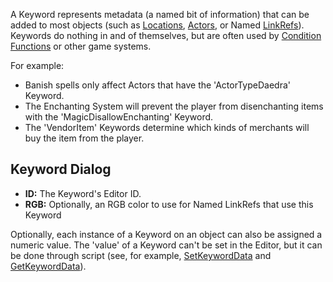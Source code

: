 A Keyword represents metadata (a named bit of information) that can be added to most objects (such as [Locations](https://ck.uesp.net/wiki/Location "Location"), [Actors](https://ck.uesp.net/wiki/Category:Actor "Category:Actor"), or Named [LinkRefs](https://ck.uesp.net/w/index.php?title=LinkRefs&action=edit&redlink=1 "LinkRefs (page does not exist)")). Keywords do nothing in and of themselves, but are often used by [Condition Functions](https://ck.uesp.net/wiki/Category:Condition_Functions "Category:Condition Functions") or other game systems.

For example:

-   Banish spells only affect Actors that have the 'ActorTypeDaedra' Keyword.
-   The Enchanting System will prevent the player from disenchanting items with the 'MagicDisallowEnchanting' Keyword.
-   The 'VendorItem' Keywords determine which kinds of merchants will buy the item from the player.

## Keyword Dialog

-   **ID:** The Keyword's Editor ID.
-   **RGB:** Optionally, an RGB color to use for Named LinkRefs that use this Keyword

Optionally, each instance of a Keyword on an object can also be assigned a numeric value. The 'value' of a Keyword can't be set in the Editor, but it can be done through script (see, for example, [SetKeywordData](https://ck.uesp.net/wiki/SetKeywordData_-_Location "SetKeywordData - Location") and [GetKeywordData](https://ck.uesp.net/wiki/GetKeywordData_-_Location "GetKeywordData - Location")).